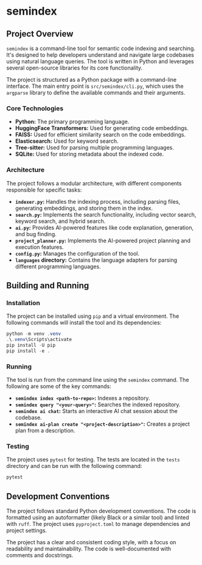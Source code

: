 # semindex

## Project Overview

`semindex` is a command-line tool for semantic code indexing and searching. It's designed to help developers understand and navigate large codebases using natural language queries. The tool is written in Python and leverages several open-source libraries for its core functionality.

The project is structured as a Python package with a command-line interface. The main entry point is `src/semindex/cli.py`, which uses the `argparse` library to define the available commands and their arguments.

### Core Technologies

*   **Python:** The primary programming language.
*   **HuggingFace Transformers:** Used for generating code embeddings.
*   **FAISS:** Used for efficient similarity search on the code embeddings.
*   **Elasticsearch:** Used for keyword search.
*   **Tree-sitter:** Used for parsing multiple programming languages.
*   **SQLite:** Used for storing metadata about the indexed code.

### Architecture

The project follows a modular architecture, with different components responsible for specific tasks:

*   **`indexer.py`:** Handles the indexing process, including parsing files, generating embeddings, and storing them in the index.
*   **`search.py`:** Implements the search functionality, including vector search, keyword search, and hybrid search.
*   **`ai.py`:** Provides AI-powered features like code explanation, generation, and bug finding.
*   **`project_planner.py`:** Implements the AI-powered project planning and execution features.
*   **`config.py`:** Manages the configuration of the tool.
*   **`languages` directory:** Contains the language adapters for parsing different programming languages.

## Building and Running

### Installation

The project can be installed using `pip` and a virtual environment. The following commands will install the tool and its dependencies:

```powershell
python -m venv .venv
.\.venv\Scripts\activate
pip install -U pip
pip install -e .
```

### Running

The tool is run from the command line using the `semindex` command. The following are some of the key commands:

*   **`semindex index <path-to-repo>`:** Indexes a repository.
*   **`semindex query "<your-query>"`:** Searches the indexed repository.
*   **`semindex ai chat`:** Starts an interactive AI chat session about the codebase.
*   **`semindex ai-plan create "<project-description>"`:** Creates a project plan from a description.

### Testing

The project uses `pytest` for testing. The tests are located in the `tests` directory and can be run with the following command:

```powershell
pytest
```

## Development Conventions

The project follows standard Python development conventions. The code is formatted using an autoformatter (likely Black or a similar tool) and linted with `ruff`. The project uses `pyproject.toml` to manage dependencies and project settings.

The project has a clear and consistent coding style, with a focus on readability and maintainability. The code is well-documented with comments and docstrings.
